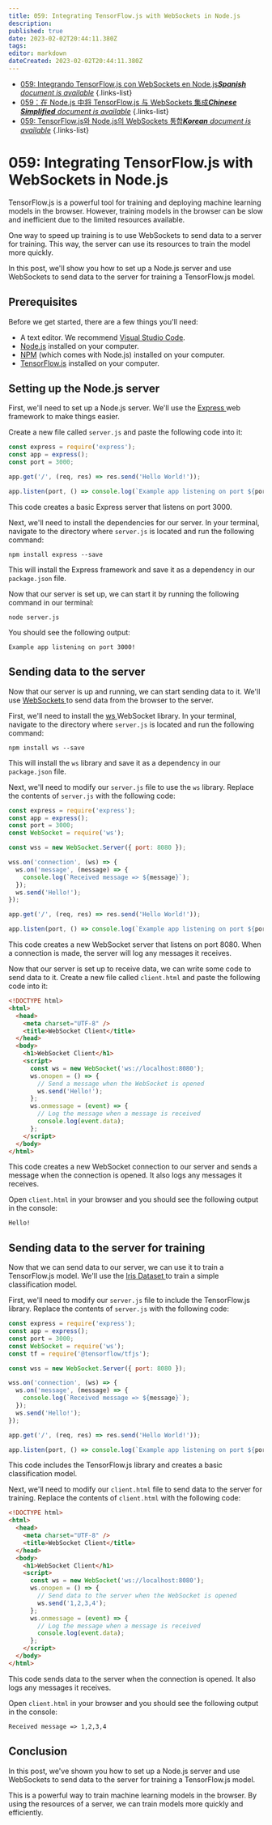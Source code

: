 ```yaml
---
title: 059: Integrating TensorFlow.js with WebSockets in Node.js
description: 
published: true
date: 2023-02-02T20:44:11.380Z
tags: 
editor: markdown
dateCreated: 2023-02-02T20:44:11.380Z
---
```


- [059: Integrando TensorFlow.js con WebSockets en Node.js***Spanish** document is available*](/es/Knowledge-base/TensorFlow-js/Learning/059-integrating-tensorflow-js-with-websockets-in-node-js)
{.links-list}
- [059：在 Node.js 中将 TensorFlow.js 与 WebSockets 集成***Chinese Simplified** document is available*](/zh/Knowledge-base/TensorFlow-js/Learning/059-integrating-tensorflow-js-with-websockets-in-node-js)
{.links-list}
- [059: TensorFlow.js와 Node.js의 WebSockets 통합***Korean** document is available*](/ko/Knowledge-base/TensorFlow-js/Learning/059-integrating-tensorflow-js-with-websockets-in-node-js)
{.links-list}


# 059: Integrating TensorFlow.js with WebSockets in Node.js

TensorFlow.js is a powerful tool for training and deploying machine learning models in the browser. However, training models in the browser can be slow and inefficient due to the limited resources available.

One way to speed up training is to use WebSockets to send data to a server for training. This way, the server can use its resources to train the model more quickly.

In this post, we'll show you how to set up a Node.js server and use WebSockets to send data to the server for training a TensorFlow.js model.

## Prerequisites

Before we get started, there are a few things you'll need:

- A text editor. We recommend [Visual Studio Code](https://code.visualstudio.com/).
- [Node.js](https://nodejs.org/en/) installed on your computer.
- [NPM](https://www.npmjs.com/) (which comes with Node.js) installed on your computer.
- [TensorFlow.js](https://js.tensorflow.org/) installed on your computer.

## Setting up the Node.js server

First, we'll need to set up a Node.js server. We'll use the [ Express ](https://expressjs.com/) web framework to make things easier.

Create a new file called `server.js` and paste the following code into it:

```javascript
const express = require('express');
const app = express();
const port = 3000;

app.get('/', (req, res) => res.send('Hello World!'));

app.listen(port, () => console.log(`Example app listening on port ${port}!`));
```

This code creates a basic Express server that listens on port 3000.

Next, we'll need to install the dependencies for our server. In your terminal, navigate to the directory where `server.js` is located and run the following command:

```
npm install express --save
```

This will install the Express framework and save it as a dependency in our `package.json` file.

Now that our server is set up, we can start it by running the following command in our terminal:

```
node server.js
```

You should see the following output:

```
Example app listening on port 3000!
```

## Sending data to the server

Now that our server is up and running, we can start sending data to it. We'll use [ WebSockets ](https://developer.mozilla.org/en-US/docs/Web/API/WebSockets_API) to send data from the browser to the server.

First, we'll need to install the [ ws ](https://github.com/websockets/ws) WebSocket library. In your terminal, navigate to the directory where `server.js` is located and run the following command:

```
npm install ws --save
```

This will install the `ws` library and save it as a dependency in our `package.json` file.

Next, we'll need to modify our `server.js` file to use the `ws` library. Replace the contents of `server.js` with the following code:

```javascript
const express = require('express');
const app = express();
const port = 3000;
const WebSocket = require('ws');

const wss = new WebSocket.Server({ port: 8080 });

wss.on('connection', (ws) => {
  ws.on('message', (message) => {
    console.log(`Received message => ${message}`);
  });
  ws.send('Hello!');
});

app.get('/', (req, res) => res.send('Hello World!'));

app.listen(port, () => console.log(`Example app listening on port ${port}!`));
```

This code creates a new WebSocket server that listens on port 8080. When a connection is made, the server will log any messages it receives.

Now that our server is set up to receive data, we can write some code to send data to it. Create a new file called `client.html` and paste the following code into it:

```html
<!DOCTYPE html>
<html>
  <head>
    <meta charset="UTF-8" />
    <title>WebSocket Client</title>
  </head>
  <body>
    <h1>WebSocket Client</h1>
    <script>
      const ws = new WebSocket('ws://localhost:8080');
      ws.onopen = () => {
        // Send a message when the WebSocket is opened
        ws.send('Hello!');
      };
      ws.onmessage = (event) => {
        // Log the message when a message is received
        console.log(event.data);
      };
    </script>
  </body>
</html>
```

This code creates a new WebSocket connection to our server and sends a message when the connection is opened. It also logs any messages it receives.

Open `client.html` in your browser and you should see the following output in the console:

```
Hello!
```

## Sending data to the server for training

Now that we can send data to our server, we can use it to train a TensorFlow.js model. We'll use the [ Iris Dataset ](https://en.wikipedia.org/wiki/Iris_flower_data_set) to train a simple classification model.

First, we'll need to modify our `server.js` file to include the TensorFlow.js library. Replace the contents of `server.js` with the following code:

```javascript
const express = require('express');
const app = express();
const port = 3000;
const WebSocket = require('ws');
const tf = require('@tensorflow/tfjs');

const wss = new WebSocket.Server({ port: 8080 });

wss.on('connection', (ws) => {
  ws.on('message', (message) => {
    console.log(`Received message => ${message}`);
  });
  ws.send('Hello!');
});

app.get('/', (req, res) => res.send('Hello World!'));

app.listen(port, () => console.log(`Example app listening on port ${port}!`));
```

This code includes the TensorFlow.js library and creates a basic classification model.

Next, we'll need to modify our `client.html` file to send data to the server for training. Replace the contents of `client.html` with the following code:

```html
<!DOCTYPE html>
<html>
  <head>
    <meta charset="UTF-8" />
    <title>WebSocket Client</title>
  </head>
  <body>
    <h1>WebSocket Client</h1>
    <script>
      const ws = new WebSocket('ws://localhost:8080');
      ws.onopen = () => {
        // Send data to the server when the WebSocket is opened
        ws.send('1,2,3,4');
      };
      ws.onmessage = (event) => {
        // Log the message when a message is received
        console.log(event.data);
      };
    </script>
  </body>
</html>
```

This code sends data to the server when the connection is opened. It also logs any messages it receives.

Open `client.html` in your browser and you should see the following output in the console:

```
Received message => 1,2,3,4
```

## Conclusion

In this post, we've shown you how to set up a Node.js server and use WebSockets to send data to the server for training a TensorFlow.js model.

This is a powerful way to train machine learning models in the browser. By using the resources of a server, we can train models more quickly and efficiently.